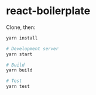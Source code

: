 # react-boilerplate

Clone, then:

```sh
yarn install

# Development server
yarn start

# Build
yarn build

# Test
yarn test
```
